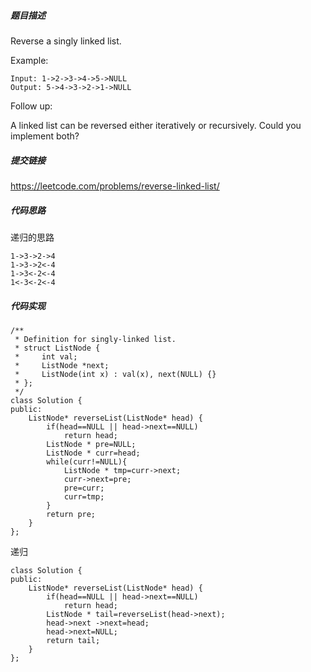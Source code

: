 ##### 题目描述
Reverse a singly linked list.

Example:
```
Input: 1->2->3->4->5->NULL
Output: 5->4->3->2->1->NULL
```
Follow up:

A linked list can be reversed either iteratively or recursively. Could you implement both?


##### 提交链接
https://leetcode.com/problems/reverse-linked-list/



##### 代码思路
递归的思路
```
1->3->2->4
1->3->2<-4
1->3<-2<-4
1<-3<-2<-4
```



##### 代码实现

```
/**
 * Definition for singly-linked list.
 * struct ListNode {
 *     int val;
 *     ListNode *next;
 *     ListNode(int x) : val(x), next(NULL) {}
 * };
 */
class Solution {
public:
    ListNode* reverseList(ListNode* head) {
        if(head==NULL || head->next==NULL)
            return head;
        ListNode * pre=NULL;
        ListNode * curr=head;
        while(curr!=NULL){
            ListNode * tmp=curr->next;
            curr->next=pre;
            pre=curr;
            curr=tmp;
        }
        return pre;
    }
};
```

递归
```
class Solution {
public:
    ListNode* reverseList(ListNode* head) {
        if(head==NULL || head->next==NULL)
            return head;
        ListNode * tail=reverseList(head->next);
        head->next ->next=head;
        head->next=NULL;
        return tail;
    }
};
```
